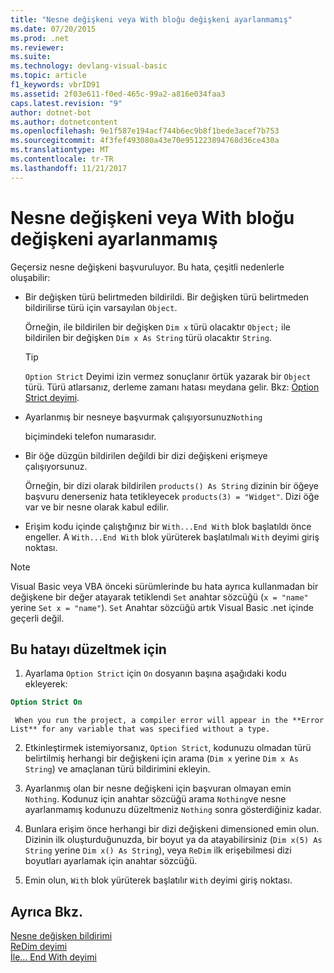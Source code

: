 ```yaml
---
title: "Nesne değişkeni veya With bloğu değişkeni ayarlanmamış"
ms.date: 07/20/2015
ms.prod: .net
ms.reviewer: 
ms.suite: 
ms.technology: devlang-visual-basic
ms.topic: article
f1_keywords: vbrID91
ms.assetid: 2f03e611-f0ed-465c-99a2-a816e034faa3
caps.latest.revision: "9"
author: dotnet-bot
ms.author: dotnetcontent
ms.openlocfilehash: 9e1f587e194acf744b6ec9b8f1bede3acef7b753
ms.sourcegitcommit: 4f3fef493080a43e70e951223894768d36ce430a
ms.translationtype: MT
ms.contentlocale: tr-TR
ms.lasthandoff: 11/21/2017
---
```

# <a name="object-variable-or-with-block-variable-not-set"></a>Nesne değişkeni veya With bloğu değişkeni ayarlanmamış
Geçersiz nesne değişkeni başvuruluyor.   Bu hata, çeşitli nedenlerle oluşabilir:  
  
-   Bir değişken türü belirtmeden bildirildi. Bir değişken türü belirtmeden bildirilirse türü için varsayılan `Object`.  
  
     Örneğin, ile bildirilen bir değişken `Dim x` türü olacaktır `Object;` ile bildirilen bir değişken `Dim x As String` türü olacaktır `String`.  
  
    > [!TIP]
    >  `Option Strict` Deyimi izin vermez sonuçlanır örtük yazarak bir `Object` türü. Türü atlarsanız, derleme zamanı hatası meydana gelir. Bkz: [Option Strict deyimi](../../../visual-basic/language-reference/statements/option-strict-statement.md).  
  
-   Ayarlanmış bir nesneye başvurmak çalışıyorsunuz`Nothing`  
  
     biçimindeki telefon numarasıdır.  
  
-   Bir öğe düzgün bildirilen değildi bir dizi değişkeni erişmeye çalışıyorsunuz.  
  
     Örneğin, bir dizi olarak bildirilen `products() As String` dizinin bir öğeye başvuru denerseniz hata tetikleyecek `products(3) = "Widget"`. Dizi öğe var ve bir nesne olarak kabul edilir.  
  
-   Erişim kodu içinde çalıştığınız bir `With...End With` blok başlatıldı önce engeller.   A `With...End With` blok yürüterek başlatılmalı `With` deyimi giriş noktası.  
  
> [!NOTE]
>  Visual Basic veya VBA önceki sürümlerinde bu hata ayrıca kullanmadan bir değişkene bir değer atayarak tetiklendi `Set` anahtar sözcüğü (`x = "name"` yerine `Set x = "name"`). `Set` Anahtar sözcüğü artık Visual Basic .net içinde geçerli değil.  
  
## <a name="to-correct-this-error"></a>Bu hatayı düzeltmek için  
  
1.  Ayarlama `Option Strict` için `On` dosyanın başına aşağıdaki kodu ekleyerek:  
  
```vb  
Option Strict On  
```  

     When you run the project, a compiler error will appear in the **Error List** for any variable that was specified without a type.  
  
2.  Etkinleştirmek istemiyorsanız, `Option Strict`, kodunuzu olmadan türü belirtilmiş herhangi bir değişkeni için arama (`Dim x` yerine `Dim x As String`) ve amaçlanan türü bildirimini ekleyin.  
  
3.  Ayarlanmış olan bir nesne değişkeni için başvuran olmayan emin `Nothing`.  Kodunuz için anahtar sözcüğü arama `Nothing`ve nesne ayarlanmamış kodunuzu düzeltmeniz `Nothing` sonra gösterdiğiniz kadar.  
  
4.  Bunlara erişim önce herhangi bir dizi değişkeni dimensioned emin olun. Dizinin ilk oluşturduğunuzda, bir boyut ya da atayabilirsiniz (`Dim x(5) As String` yerine `Dim x() As String`), veya `ReDim` ilk erişebilmesi dizi boyutları ayarlamak için anahtar sözcüğü.  
  
5.  Emin olun, `With` blok yürüterek başlatılır `With` deyimi giriş noktası.  
  
## <a name="see-also"></a>Ayrıca Bkz.  
 [Nesne değişken bildirimi](../../../visual-basic/programming-guide/language-features/variables/object-variable-declaration.md)  
 [ReDim deyimi](../../../visual-basic/language-reference/statements/redim-statement.md)  
 [İle... End With deyimi](../../../visual-basic/language-reference/statements/with-end-with-statement.md)
